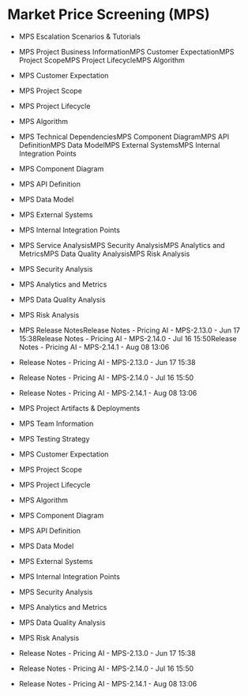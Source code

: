 # Market Price Screening (MPS)

* MPS Escalation Scenarios & Tutorials
* MPS Project Business InformationMPS Customer ExpectationMPS Project ScopeMPS Project LifecycleMPS Algorithm
* MPS Customer Expectation
* MPS Project Scope
* MPS Project Lifecycle
* MPS Algorithm
* MPS Technical DependenciesMPS Component DiagramMPS API DefinitionMPS Data ModelMPS External SystemsMPS Internal Integration Points
* MPS Component Diagram
* MPS API Definition
* MPS Data Model
* MPS External Systems
* MPS Internal Integration Points
* MPS Service AnalysisMPS Security AnalysisMPS Analytics and MetricsMPS Data Quality AnalysisMPS Risk Analysis
* MPS Security Analysis
* MPS Analytics and Metrics
* MPS Data Quality Analysis
* MPS Risk Analysis
* MPS Release NotesRelease Notes - Pricing AI - MPS-2.13.0 - Jun 17 15:38Release Notes - Pricing AI - MPS-2.14.0 - Jul 16 15:50Release Notes - Pricing AI - MPS-2.14.1 - Aug 08 13:06
* Release Notes - Pricing AI - MPS-2.13.0 - Jun 17 15:38
* Release Notes - Pricing AI - MPS-2.14.0 - Jul 16 15:50
* Release Notes - Pricing AI - MPS-2.14.1 - Aug 08 13:06
* MPS Project Artifacts & Deployments
* MPS Team Information
* MPS Testing Strategy

* MPS Customer Expectation
* MPS Project Scope
* MPS Project Lifecycle
* MPS Algorithm

* MPS Component Diagram
* MPS API Definition
* MPS Data Model
* MPS External Systems
* MPS Internal Integration Points

* MPS Security Analysis
* MPS Analytics and Metrics
* MPS Data Quality Analysis
* MPS Risk Analysis

* Release Notes - Pricing AI - MPS-2.13.0 - Jun 17 15:38
* Release Notes - Pricing AI - MPS-2.14.0 - Jul 16 15:50
* Release Notes - Pricing AI - MPS-2.14.1 - Aug 08 13:06

